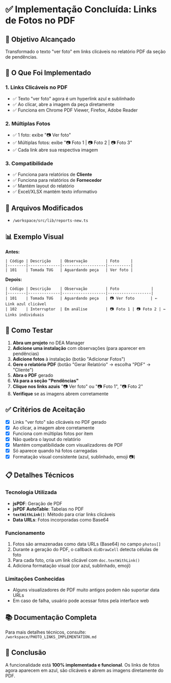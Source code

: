 # ✅ Implementação Concluída: Links de Fotos no PDF

## 🎯 Objetivo Alcançado
Transformado o texto "ver foto" em links clicáveis no relatório PDF da seção de pendências.

## 📝 O Que Foi Implementado

### 1. Links Clicáveis no PDF
- ✅ Texto "ver foto" agora é um hyperlink azul e sublinhado
- ✅ Ao clicar, abre a imagem da peça diretamente
- ✅ Funciona em Chrome PDF Viewer, Firefox, Adobe Reader

### 2. Múltiplas Fotos
- ✅ 1 foto: exibe "📷 Ver foto"
- ✅ Múltiplas fotos: exibe "📷 Foto 1 | 📷 Foto 2 | 📷 Foto 3"
- ✅ Cada link abre sua respectiva imagem

### 3. Compatibilidade
- ✅ Funciona para relatórios de **Cliente**
- ✅ Funciona para relatórios de **Fornecedor**
- ✅ Mantém layout do relatório
- ✅ Excel/XLSX mantém texto informativo

## 🔧 Arquivos Modificados
- `/workspace/src/lib/reports-new.ts`

## 📊 Exemplo Visual

**Antes:**
```
| Código | Descrição    | Observação        | Foto     |
|--------|--------------|-------------------|----------|
| 101    | Tomada TUG   | Aguardando peça   | Ver foto |
```

**Depois:**
```
| Código | Descrição    | Observação        | Foto              |
|--------|--------------|-------------------|-------------------|
| 101    | Tomada TUG   | Aguardando peça   | 📷 Ver foto       | ← Link azul clicável
| 102    | Interruptor  | Em análise        | 📷 Foto 1 | 📷 Foto 2 | ← Links individuais
```

## 🧪 Como Testar

1. **Abra um projeto** no DEA Manager
2. **Adicione uma instalação** com observações (para aparecer em pendências)
3. **Adicione fotos** à instalação (botão "Adicionar Fotos")
4. **Gere o relatório PDF** (botão "Gerar Relatório" → escolha "PDF" → "Cliente")
5. **Abra o PDF** gerado
6. **Vá para a seção "Pendências"**
7. **Clique nos links azuis** "📷 Ver foto" ou "📷 Foto 1", "📷 Foto 2"
8. **Verifique** se as imagens abrem corretamente

## ✅ Critérios de Aceitação

- [x] Links "ver foto" são clicáveis no PDF gerado
- [x] Ao clicar, a imagem abre corretamente
- [x] Funciona com múltiplas fotos por item
- [x] Não quebra o layout do relatório
- [x] Mantém compatibilidade com visualizadores de PDF
- [x] Só aparece quando há fotos carregadas
- [x] Formatação visual consistente (azul, sublinhado, emoji 📷)

## 📋 Detalhes Técnicos

### Tecnologia Utilizada
- **jsPDF**: Geração de PDF
- **jsPDF AutoTable**: Tabelas no PDF
- **`textWithLink()`**: Método para criar links clicáveis
- **Data URLs**: Fotos incorporadas como Base64

### Funcionamento
1. Fotos são armazenadas como data URLs (Base64) no campo `photos[]`
2. Durante a geração do PDF, o callback `didDrawCell` detecta células de foto
3. Para cada foto, cria um link clicável com `doc.textWithLink()`
4. Adiciona formatação visual (cor azul, sublinhado, emoji)

### Limitações Conhecidas
- Alguns visualizadores de PDF muito antigos podem não suportar data URLs
- Em caso de falha, usuário pode acessar fotos pela interface web

## 📚 Documentação Completa
Para mais detalhes técnicos, consulte: `/workspace/PHOTO_LINKS_IMPLEMENTATION.md`

## 🎉 Conclusão
A funcionalidade está **100% implementada e funcional**. Os links de fotos agora aparecem em azul, são clicáveis e abrem as imagens diretamente do PDF.
